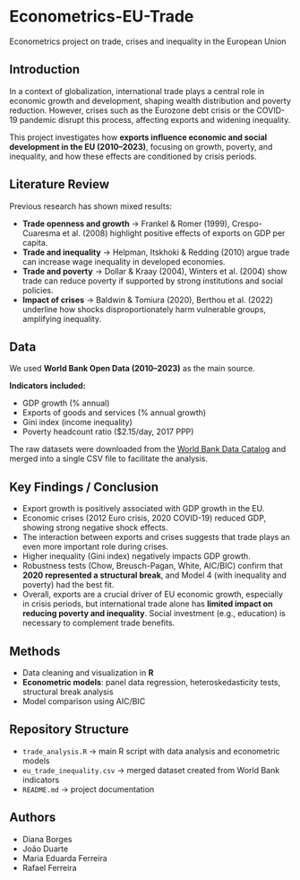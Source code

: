 # Econometrics-EU-Trade
Econometrics project on trade, crises and inequality in the European Union

## Introduction
In a context of globalization, international trade plays a central role in economic growth and development, shaping wealth distribution and poverty reduction. However, crises such as the Eurozone debt crisis or the COVID-19 pandemic disrupt this process, affecting exports and widening inequality.  

This project investigates how **exports influence economic and social development in the EU (2010–2023)**, focusing on growth, poverty, and inequality, and how these effects are conditioned by crisis periods.

## Literature Review
Previous research has shown mixed results:
- **Trade openness and growth** → Frankel & Romer (1999), Crespo-Cuaresma et al. (2008) highlight positive effects of exports on GDP per capita.  
- **Trade and inequality** → Helpman, Itskhoki & Redding (2010) argue trade can increase wage inequality in developed economies.  
- **Trade and poverty** → Dollar & Kraay (2004), Winters et al. (2004) show trade can reduce poverty if supported by strong institutions and social policies.  
- **Impact of crises** → Baldwin & Tomiura (2020), Berthou et al. (2022) underline how shocks disproportionately harm vulnerable groups, amplifying inequality.  

## Data
We used **World Bank Open Data (2010–2023)** as the main source.  

**Indicators included:**
- GDP growth (% annual)  
- Exports of goods and services (% annual growth)  
- Gini index (income inequality)  
- Poverty headcount ratio ($2.15/day, 2017 PPP)  

The raw datasets were downloaded from the [World Bank Data Catalog](https://datacatalog.worldbank.org/) and merged into a single CSV file to facilitate the analysis.

## Key Findings / Conclusion
- Export growth is positively associated with GDP growth in the EU.  
- Economic crises (2012 Euro crisis, 2020 COVID-19) reduced GDP, showing strong negative shock effects.  
- The interaction between exports and crises suggests that trade plays an even more important role during crises.  
- Higher inequality (Gini index) negatively impacts GDP growth.  
- Robustness tests (Chow, Breusch-Pagan, White, AIC/BIC) confirm that **2020 represented a structural break**, and Model 4 (with inequality and poverty) had the best fit.  
- Overall, exports are a crucial driver of EU economic growth, especially in crisis periods, but international trade alone has **limited impact on reducing poverty and inequality**. Social investment (e.g., education) is necessary to complement trade benefits.  

## Methods
- Data cleaning and visualization in **R**  
- **Econometric models**: panel data regression, heteroskedasticity tests, structural break analysis  
- Model comparison using AIC/BIC  

## Repository Structure
- `trade_analysis.R` → main R script with data analysis and econometric models  
- `eu_trade_inequality.csv` → merged dataset created from World Bank indicators  
- `README.md` → project documentation  

##  Authors
- Diana Borges  
- João Duarte  
- Maria Eduarda Ferreira  
- Rafael Ferreira  

